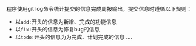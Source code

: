 程序使用git log命令统计提交的信息完成周报输出，提交信息时遵循以下规则：

- 以`add:`开头的信息为新增、完成的功能信息
- 以`fix:`开头的信息为修复bug的信息
- 以`todo:`开头的信息为为完成、计划完成的信息
....